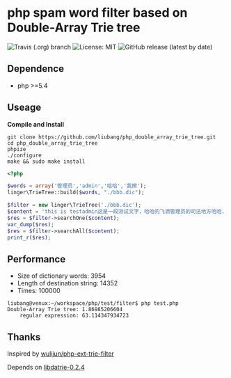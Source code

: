 # php spam word filter based on Double-Array Trie tree

![Travis (.org) branch](https://img.shields.io/travis/liubang/php_double_array_trie_tree/master?style=flat-square)
![License: MIT](https://img.shields.io/github/license/liubang/php_double_array_trie_tree?style=flat-square)
![GitHub release (latest by date)](https://img.shields.io/github/v/release/liubang/php_double_array_trie_tree?style=flat-square)

## Dependence

- php >=5.4

## Useage

**Compile and Install**

```shell
git clone https://github.com/liubang/php_double_array_trie_tree.git
cd php_double_array_trie_tree
phpize
./configure
make && sudo make install
```

```php
<?php

$words = array('管理员','admin','哈哈','我擦');
linger\TrieTree::build($words, "./bbb.dic");

$filter = new linger\TrieTree('./bbb.dic');
$content = 'this is testadmin这是一段测试文字，哈哈的飞洒管理员的司法地方哈哈，火红的萨来开发大健康我擦';
$res = $filter->searchOne($content);
var_dump($res);
$res = $filter->searchAll($content);
print_r($res);
```

## Performance

- Size of dictionary words: 3954
- Length of destination string: 14352
- Times: 100000

```shell
liubang@venux:~/workspace/php/test/filter$ php test.php
Double-Array Trie tree: 1.86985206604
    regular expression: 63.114347934723
```

## Thanks

Inspired by [wulijun/php-ext-trie-filter](https://github.com/wulijun/php-ext-trie-filter.git)

Depends on [libdatrie-0.2.4](https://linux.thai.net/~thep/datrie/datrie.html)
